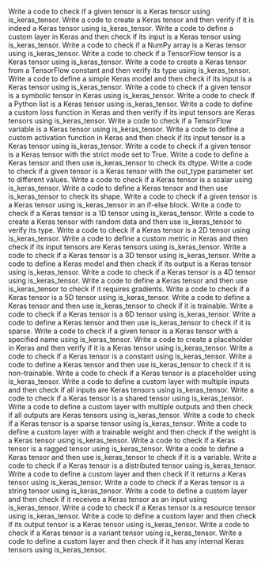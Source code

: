 Write a code to check if a given tensor is a Keras tensor using is_keras_tensor.
Write a code to create a Keras tensor and then verify if it is indeed a Keras tensor using is_keras_tensor.
Write a code to define a custom layer in Keras and then check if its input is a Keras tensor using is_keras_tensor.
Write a code to check if a NumPy array is a Keras tensor using is_keras_tensor.
Write a code to check if a TensorFlow tensor is a Keras tensor using is_keras_tensor.
Write a code to create a Keras tensor from a TensorFlow constant and then verify its type using is_keras_tensor.
Write a code to define a simple Keras model and then check if its input is a Keras tensor using is_keras_tensor.
Write a code to check if a given tensor is a symbolic tensor in Keras using is_keras_tensor.
Write a code to check if a Python list is a Keras tensor using is_keras_tensor.
Write a code to define a custom loss function in Keras and then verify if its input tensors are Keras tensors using is_keras_tensor.
Write a code to check if a TensorFlow variable is a Keras tensor using is_keras_tensor.
Write a code to define a custom activation function in Keras and then check if its input tensor is a Keras tensor using is_keras_tensor.
Write a code to check if a given tensor is a Keras tensor with the strict mode set to True.
Write a code to define a Keras tensor and then use is_keras_tensor to check its dtype.
Write a code to check if a given tensor is a Keras tensor with the out_type parameter set to different values.
Write a code to check if a Keras tensor is a scalar using is_keras_tensor.
Write a code to define a Keras tensor and then use is_keras_tensor to check its shape.
Write a code to check if a given tensor is a Keras tensor using is_keras_tensor in an if-else block.
Write a code to check if a Keras tensor is a 1D tensor using is_keras_tensor.
Write a code to create a Keras tensor with random data and then use is_keras_tensor to verify its type.
Write a code to check if a Keras tensor is a 2D tensor using is_keras_tensor.
Write a code to define a custom metric in Keras and then check if its input tensors are Keras tensors using is_keras_tensor.
Write a code to check if a Keras tensor is a 3D tensor using is_keras_tensor.
Write a code to define a Keras model and then check if its output is a Keras tensor using is_keras_tensor.
Write a code to check if a Keras tensor is a 4D tensor using is_keras_tensor.
Write a code to define a Keras tensor and then use is_keras_tensor to check if it requires gradients.
Write a code to check if a Keras tensor is a 5D tensor using is_keras_tensor.
Write a code to define a Keras tensor and then use is_keras_tensor to check if it is trainable.
Write a code to check if a Keras tensor is a 6D tensor using is_keras_tensor.
Write a code to define a Keras tensor and then use is_keras_tensor to check if it is sparse.
Write a code to check if a given tensor is a Keras tensor with a specified name using is_keras_tensor.
Write a code to create a placeholder in Keras and then verify if it is a Keras tensor using is_keras_tensor.
Write a code to check if a Keras tensor is a constant using is_keras_tensor.
Write a code to define a Keras tensor and then use is_keras_tensor to check if it is non-trainable.
Write a code to check if a Keras tensor is a placeholder using is_keras_tensor.
Write a code to define a custom layer with multiple inputs and then check if all inputs are Keras tensors using is_keras_tensor.
Write a code to check if a Keras tensor is a shared tensor using is_keras_tensor.
Write a code to define a custom layer with multiple outputs and then check if all outputs are Keras tensors using is_keras_tensor.
Write a code to check if a Keras tensor is a sparse tensor using is_keras_tensor.
Write a code to define a custom layer with a trainable weight and then check if the weight is a Keras tensor using is_keras_tensor.
Write a code to check if a Keras tensor is a ragged tensor using is_keras_tensor.
Write a code to define a Keras tensor and then use is_keras_tensor to check if it is a variable.
Write a code to check if a Keras tensor is a distributed tensor using is_keras_tensor.
Write a code to define a custom layer and then check if it returns a Keras tensor using is_keras_tensor.
Write a code to check if a Keras tensor is a string tensor using is_keras_tensor.
Write a code to define a custom layer and then check if it receives a Keras tensor as an input using is_keras_tensor.
Write a code to check if a Keras tensor is a resource tensor using is_keras_tensor.
Write a code to define a custom layer and then check if its output tensor is a Keras tensor using is_keras_tensor.
Write a code to check if a Keras tensor is a variant tensor using is_keras_tensor.
Write a code to define a custom layer and then check if it has any internal Keras tensors using is_keras_tensor.